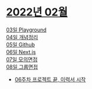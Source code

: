 # [2022년 02월](https://github.com/kongom2/kongom2/tree/main/learn/2022%EB%85%84/2%EC%9B%94)

[03일 Playground](./2022%EB%85%84/2%EC%9B%94/03%EC%9D%BC%20Playground.md)<br/>
[04일 개념정리](./2022%EB%85%84/2%EC%9B%94/04%EC%9D%BC%20%EA%B0%9C%EB%85%90%20%EC%A0%95%EB%A6%AC.md)<br/>
[05일 Github](./2022%EB%85%84/2%EC%9B%94/05%EC%9D%BC%20Github.md)<br/>
[06일 Next.js](./2022%EB%85%84/2%EC%9B%94/06%EC%9D%BC%20Nextjs.md)<br/>
[07일 모의면접](./2022%EB%85%84/2%EC%9B%94/07%EC%9D%BC%20%EB%AA%A8%EC%9D%98%EB%A9%B4%EC%A0%91.md)<br/>
[08일 그룹면접](./2022%EB%85%84/2%EC%9B%94/08%EC%9D%BC%20%EA%B7%B8%EB%A3%B9%EB%A9%B4%EC%A0%91.md)<br/>

- [06주차 프로젝트 끝, 이력서 시작](./2022%EB%85%84/06%EC%A3%BC%EC%B0%A8%20%ED%94%84%EB%A1%9C%EC%A0%9D%ED%8A%B8%20%EB%81%9D,%20%EC%9D%B4%EB%A0%A5%EC%84%9C%20%EC%8B%9C%EC%9E%91.md)<br/>

<!-- [07일 Next.js](./2022%EB%85%84/2%EC%9B%94/05%EC%9D%BC%20Nextjs.md)<br/> -->
